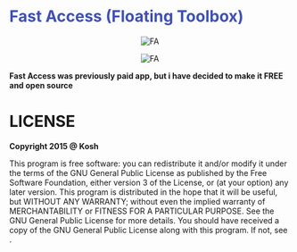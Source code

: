 <h1 style="color:#3F51B5;">Fast Access (Floating Toolbox)</h1>
<p align="center">
  <img src="https://github.com/k0shk0sh/Fast-Access-Floating-Toolbox-/blob/master/app/src/main/res/mipmap-xxxhdpi/ic_launcher.png" alt="FA" />
</p>
<p align="center">
  <img src="https://github.com/k0shk0sh/Fast-Access-Floating-Toolbox-/blob/master/art/1024x500.png" alt="FA" />
</p>

<p><b>Fast Access was previously paid app, but i have decided to make it FREE and open source</b></p>

<h1>LICENSE</h1>
<p>
<b>Copyright 2015 @ Kosh</b>
<p>This program is free software: you can redistribute it and/or modify
it under the terms of the GNU General Public License as published by
the Free Software Foundation, either version 3 of the License, or
(at your option) any later version.
This program is distributed in the hope that it will be useful,
but WITHOUT ANY WARRANTY; without even the implied warranty of
MERCHANTABILITY or FITNESS FOR A PARTICULAR PURPOSE.  See the
GNU General Public License for more details.
You should have received a copy of the GNU General Public License
along with this program.  If not, see <http://www.gnu.org/licenses/>.</p>
</p>


